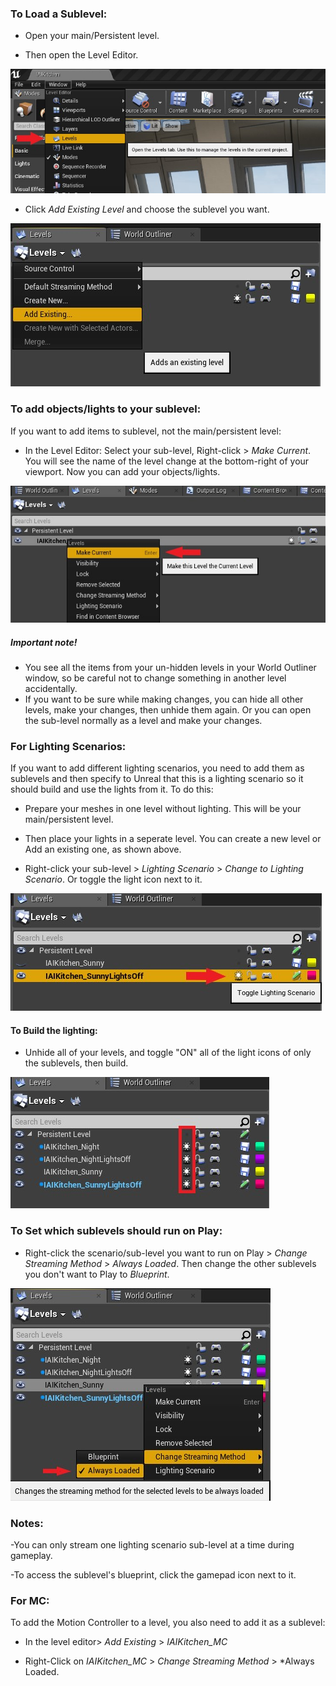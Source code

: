 
### To Load a Sublevel:

* Open your main/Persistent level.

* Then open the Level Editor. 

![](Img/OpenLevelEditor.jpg)

* Click *Add Existing Level* and choose the sublevel you want. 

![](Img/AddExistingLevel.jpg)

### To add objects/lights to your sublevel:

If you want to add items to sublevel, not the main/persistent level:

* In the Level Editor: Select your sub-level, Right-click > *Make Current*. You will see the name of the level change at the bottom-right of your viewport. Now you can add your objects/lights.

![](Img/MakeCurrent.jpg)


##### *Important note!* 

- You see all the items from your un-hidden levels in your World Outliner window, so be careful not to change something in another level accidentally.
- If you want to be sure while making changes, you can hide all other levels, make your changes, then unhide them again. 
Or you can open the sub-level normally as a level and make your changes. 


### For Lighting Scenarios:

If you want to add different lighting scenarios, you need to add them as sublevels and then specify to Unreal that this is a lighting scenario so it should build and use the lights from it. To do this:

* Prepare your meshes in one level without lighting. This will be your main/persistent level.

* Then place your lights in a seperate level. You can create a new level or Add an existing one, as shown above.

* Right-click your sub-level > *Lighting Scenario* > *Change to Lighting Scenario*. Or toggle the light icon next to it.

![](Img/ToggleLightingScenario.jpg)

#### To Build the lighting:

* Unhide all of your levels, and toggle "ON" all of the light icons of only the sublevels, then build. 

![](Img/LightingBuild.jpg)

### To Set which sublevels should run on Play:

* Right-click the scenario/sub-level you want to run on Play > *Change Streaming Method* > *Always Loaded*. Then change the other sublevels you don't want to Play to *Blueprint*.

![](Img/ChangeStreamingMethod.jpg)

### Notes: 

-You can only stream one lighting scenario sub-level at a time during gameplay. 

-To access the sublevel's blueprint, click the gamepad icon next to it. 

### For MC:

To add the Motion Controller to a level, you also need to add it as a sublevel: 

* In the level editor> *Add Existing* > *IAIKitchen_MC* 

* Right-Click on *IAIKitchen_MC* > *Change Streaming Method* > *Always Loaded.


